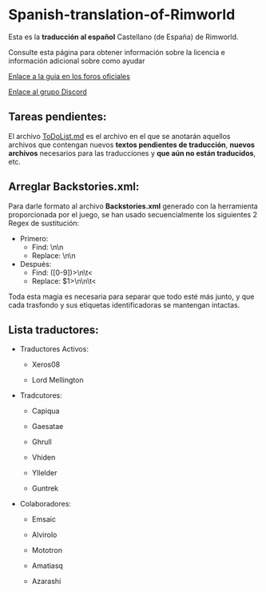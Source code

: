 Spanish-translation-of-Rimworld
===============================

Esta es la **traducción al español** Castellano (de España) de Rimworld.


Consulte esta página para obtener información sobre la licencia e información adicional sobre como ayudar

[Enlace a la guia en los foros oficiales](http://ludeon.com/forums/index.php?topic=2933.0)



[Enlace al grupo Discord](https://discord.gg/KF5cqm)

Tareas pendientes:
--------------------

El archivo [ToDoList.md](ToDoList.md) es el archivo en el que se anotarán aquellos archivos que contengan nuevos **textos pendientes de traducción**, **nuevos archivos** necesarios para las traducciones y **que aún no están traducidos**, etc.

Arreglar **Backstories.xml**:
--------------------
Para darle formato al archivo **Backstories.xml** generado con la herramienta proporcionada por el juego, se han usado secuencialmente los siguientes 2 Regex de sustitución:
* Primero:
	* Find:		\n\n
	* Replace:	\\n\\n
* Después:
	* Find:		([0-9])>\n\t<
	* Replace:	$1>\n\n\t<

Toda esta magia es necesaria para separar que todo esté más junto, y que cada trasfondo y sus etiquetas identificadoras se mantengan intactas.


Lista  traductores:
--------------------

* Traductores Activos:
	* Xeros08

	* Lord Mellington



* Tradcutores:
	* Capiqua 

	* Gaesatae 

	* Ghrull

	* Vhiden

	* Yllelder
    
    * Guntrek


* Colaboradores:

	* Emsaic

	* Alvirolo

	* Mototron

	* Amatiasq

	* Azarashi
